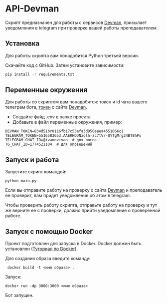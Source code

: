 # API-Devman
Скрипт предназначен для работы с сервисов [Devman](https://dvmn.org/), присылает уведомления в telegram при проверке вашей работы преподавателем.
## Установка
Для работы скрипта вам понадобится Python третьей версии.

Скачайте код с GitHub. Затем установите зависимости:

```sh
pip install -r requirements.txt
```
## Переменные окружения
Для работы со скриптом вам понадобятся: токен и id чата вашего телеграм бота, [токен](https://dvmn.org/api/docs/) с сайта [Devman](https://dvmn.org/).
* Создайте файд .env в папке проекта
* Добавьте в файл переменные окружения, пример:
```
DEVMAN_TOKEN=834d51br0116fb17c53afa3d950eaea4551066c1
TELEGRAM_TOKEN=5516583653:AAERHDDNaolh-zc7tVr-UYTgMrg24BT8hPo
TELEGRAM_CHAT_ID=@ivanovivan  # для логов
TG_CHAT_ID=1774521104  # для оповещений
```
## Запуск и работа
Запустите скрипт командой:
```
python main.py
```
Если вы отправите работу на проверку с сайта [Devman](https://dvmn.org/) и преподаватель ее проверит, вам придет уведомление об этом в telegram.

Чтобы проверить работу скрипта, отправьте работу на проверку и тут же верните ее с проверки, должно прийти уведомление о проверенной работе.

## Запуск с помощью Docker
Проект подготовлен для запуска в Docker. Docker должен быть установлен ([Туториал по Docker](https://docs.docker.com/get-started/)).

Для создания образа введите команду:
```
 docker build -t <имя образа> . 
```
Запуск:
```
docker run -dp 3000:3000 <имя образа>
```
Бот запущен.
